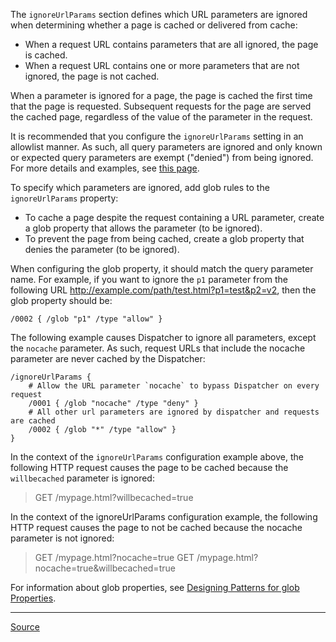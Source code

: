 The `ignoreUrlParams` section defines which URL parameters are ignored when determining whether a page is cached or delivered from cache:
- When a request URL contains parameters that are all ignored, the page is cached.
- When a request URL contains one or more parameters that are not ignored, the page is not cached.

When a parameter is ignored for a page, the page is cached the first time that the page is requested. Subsequent requests for the page are served the cached page, regardless of the value of the parameter in the request.

It is recommended that you configure the `ignoreUrlParams` setting in an allowlist manner. As such, all query parameters are ignored and only known or expected query parameters are exempt ("denied") from being ignored. For more details and examples, see [this page](https://github.com/adobe/aem-dispatcher-optimizer-tool/blob/main/docs/Rules.md#dot---the-dispatcher-publish-farm-cache-should-have-its-ignoreurlparams-rules-configured-in-an-allow-list-manner).

To specify which parameters are ignored, add glob rules to the `ignoreUrlParams` property:
- To cache a page despite the request containing a URL parameter, create a glob property that allows the parameter (to be ignored).
- To prevent the page from being cached, create a glob property that denies the parameter (to be ignored).

When configuring the glob property, it should match the query parameter name. For example, if you want to ignore the `p1` parameter from the following URL http://example.com/path/test.html?p1=test&p2=v2, then the glob property should be:

```
/0002 { /glob "p1" /type "allow" }
```

The following example causes Dispatcher to ignore all parameters, except the `nocache` parameter. As such, request URLs that include the nocache parameter are never cached by the Dispatcher:

```
/ignoreUrlParams {
    # Allow the URL parameter `nocache` to bypass Dispatcher on every request
    /0001 { /glob "nocache" /type "deny" }
    # All other url parameters are ignored by dispatcher and requests are cached
    /0002 { /glob "*" /type "allow" }
}
```

In the context of the `ignoreUrlParams` configuration example above, the following HTTP request causes the page to be cached because the `willbecached` parameter is ignored:

> GET /mypage.html?willbecached=true

In the context of the ignoreUrlParams configuration example, the following HTTP request causes the page to not be cached because the nocache parameter is not ignored:

> GET /mypage.html?nocache=true
> GET /mypage.html?nocache=true&willbecached=true

For information about glob properties, see [Designing Patterns for glob Properties](https://experienceleague.adobe.com/docs/experience-manager-dispatcher/using/configuring/dispatcher-configuration.html?lang=en#designing-patterns-for-glob-properties).

---

[Source](https://experienceleague.adobe.com/docs/experience-manager-dispatcher/using/configuring/dispatcher-configuration.html?lang=en#ignoring-url-parameters)
